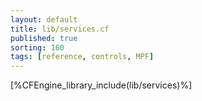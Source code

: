 ```yaml
---
layout: default
title: lib/services.cf
published: true
sorting: 160
tags: [reference, controls, MPF]
---
```


[%CFEngine_library_include(lib/services)%]
